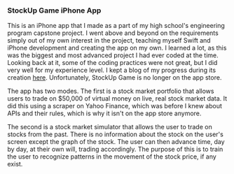 ### StockUp Game iPhone App

This is an iPhone app that I made as a part of my high school's engineering program capstone project. I went above and beyond on the requirements simply out of my own interest in the project, teaching myself Swift and iPhone development and creating the app on my own. I learned a lot, as this was the biggest and most advanced project I had ever coded at the time. Looking back at it, some of the coding practices were not great, but I did very well for my experience level. I kept a blog of my progress during its creation [here](https://stockupgame.weebly.com/). Unfortunately, StockUp Game is no longer on the app store.

The app has two modes. The first is a stock market portfolio that allows users to trade on $50,000 of virtual money on live, real stock market data. It did this using a scraper on Yahoo Finance, which was before I knew about APIs and their rules, which is why it isn't on the app store anymore. 

The second is a stock market simulator that allows the user to trade on stocks from the past. There is no information about the stock on the user's screen except the graph of the stock. The user can then advance time, day by day, at their own will, trading accordingly. The purpose of this is to train the user to recognize patterns in the movement of the stock price, if any exist. 